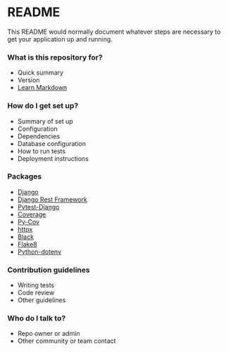 # README #

This README would normally document whatever steps are necessary to get your application up and running.

### What is this repository for? ###

* Quick summary
* Version
* [Learn Markdown](https://bitbucket.org/tutorials/markdowndemo)

### How do I get set up? ###

* Summary of set up
* Configuration
* Dependencies
* Database configuration
* How to run tests
* Deployment instructions

### Packages ###
* [Django](https://docs.djangoproject.com/en/5.1/)
* [Django Rest Framework](https://www.django-rest-framework.org/)
* [Pytest-Django](https://pytest-django.readthedocs.io/en/latest/)
* [Coverage](https://coverage.readthedocs.io/en/7.6.10/)
* [Py-Cov](https://pytest-cov.readthedocs.io/en/latest/)
* [httpx](https://www.python-httpx.org/)
* [Black](https://black.readthedocs.io/en/stable/)
* [Flake8](https://flake8.pycqa.org/en/latest/)
* [Python-dotenv](https://github.com/theskumar/python-dotenv)

### Contribution guidelines ###

* Writing tests
* Code review
* Other guidelines

### Who do I talk to? ###

* Repo owner or admin
* Other community or team contact